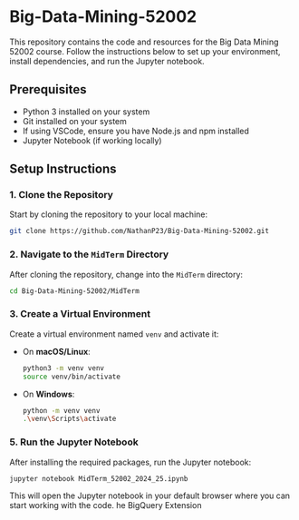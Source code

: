 # Big-Data-Mining-52002

This repository contains the code and resources for the Big Data Mining 52002 course. Follow the instructions below to set up your environment, install dependencies, and run the Jupyter notebook. 

## Prerequisites

- Python 3 installed on your system
- Git installed on your system
- If using VSCode, ensure you have Node.js and npm installed
- Jupyter Notebook (if working locally)

## Setup Instructions

### 1. Clone the Repository
Start by cloning the repository to your local machine:
```bash
git clone https://github.com/NathanP23/Big-Data-Mining-52002.git
```

### 2. Navigate to the `MidTerm` Directory
After cloning the repository, change into the `MidTerm` directory:
```bash
cd Big-Data-Mining-52002/MidTerm
```

### 3. Create a Virtual Environment
Create a virtual environment named `venv` and activate it:
- On **macOS/Linux**:
    ```bash
    python3 -m venv venv
    source venv/bin/activate
    ```
- On **Windows**:
    ```bash
    python -m venv venv
    .\venv\Scripts\activate
    ```

### 5. Run the Jupyter Notebook
After installing the required packages, run the Jupyter notebook:
```bash
jupyter notebook MidTerm_52002_2024_25.ipynb
```

This will open the Jupyter notebook in your default browser where you can start working with the code.
he BigQuery Extension
